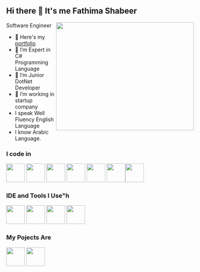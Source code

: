 ## Hi there 👋 It's me Fathima Shabeer

Software Engineer 
<img align="right" width="370" height="290" src="https://i.pinimg.com/originals/47/f0/34/47f0342cec72b800463bf003eac1257e.gif">
- 🔭 Here's my [portfolio](https://hareesh.web.app/)                                                 
- 🌱 I’m Expert in C# Programming Language
- 👯 I’m Junior DotNet Developer
- 🤔 I’m working in startup company
-  I speak  Well Fluency English Language
-  I know Arabic Language.

### I code in
<img height="50" width="50" src="https://img.icons8.com/ios-filled/50/c-sharp-logo.png" />  <img height="50" width="50" src="https://img.icons8.com/color/48/000000/html-5.png" /> <img height="50" width="50" src="https://img.icons8.com/color/48/000000/css3.png" /> <img height="50" width="50" src="https://img.icons8.com/color/48/microsoft-sql-server.png"/> <img height="50" width="50" src="https://img.icons8.com/color/48/000000/bootstrap.png" />
<img height="50" width="50" src="https://img.icons8.com/color/48/000000/javascript.png"/><img height="50" width="50" src="https://img.icons8.com/color/48/000000/react-native.png"/> 
                                                                                                                                   
### IDE and Tools I Use"h
<img height="50" width="50" src="https://img.icons8.com/color/48/000000/visual-studio-code-2019.png"/> <img height="50" width="50" src="https://img.icons8.com/color/50/000000/git.png"/>
  <img height="50" width="50" src="https://img.icons8.com/fluency/48/visual-studio.png"/>  <img height="50" width="50" src="https://img.icons8.com/glyph-neue/64/github.png"/>

### My Pojects Are
<img height="50" width="50" src="https://img.icons8.com/color/48/net-framework.png"/>   <img height="50" width="50" src="(https://img.icons8.com/color/48/asp.png)"/>  

